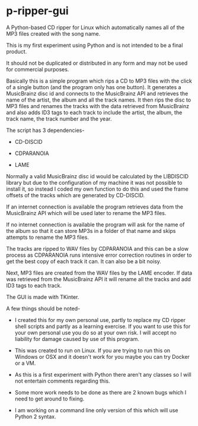 # p-ripper-gui
A Python-based CD ripper for Linux which automatically names all of the MP3 files created with the song name.

This is my first experiment using Python and is not intended to be a final product.

It should not be duplicated or distributed in any form and may not be used for commercial purposes.

Basically this is a simple program which rips a CD to MP3 files with the click of a single button (and the program only has one button). It generates a MusicBrainz disc id and connects to the MusicBrainz API and retrieves the name of the artist, the album and all the track names. It then rips the disc to MP3 files and renames the tracks with the data retrieved from MusicBrainz and also adds ID3 tags to each track to include the artist, the album, the track name, the track number and the year.

The script has 3 dependencies-

- CD-DISCID

- CDPARANOIA

- LAME

Normally a valid MusicBrainz disc id would be calculated by the LIBDISCID library but due to the configuration of my machine it was not possible to install it, so instead I coded my own function to do this and used the frame offsets of the tracks which are generated by CD-DISCID.

If an internet connection is available the program retrieves data from the MusicBrainz API which will be used later to rename the MP3 files.

If no internet connection is available the program will ask for the name of the album so that it can store MP3s in a folder of that name and skips attempts to rename the MP3 files.

The tracks are ripped to WAV files by CDPARANOIA and this can be a slow process as CDPARANOIA runs intensive error correction routines in order to get the best copy of each track it can. It can also be a bit noisy.

Next, MP3 files are created from the WAV files by the LAME encoder. If data was retrieved from the MusicBrainz API it will rename all the tracks and add ID3 tags to each track.

The GUI is made with TKinter.

A few things should be noted-

- I created this for my own personal use, partly to replace my CD ripper shell scripts and partly as a learning exercise. If you want to use this for your own personal use you do so at your own risk. I will accept no liability for damage caused by use of this program.

- This was created to run on Linux. If you are trying to run this on Windows or OSX and it doesn't work for you maybe you can try Docker or a VM.

- As this is a first experiment with Python there aren't any classes so I will not entertain comments regarding this.

- Some more work needs to be done as there are 2 known bugs which I need to get around to fixing.

- I am working on a command line only version of this which will use Python 2 syntax.

